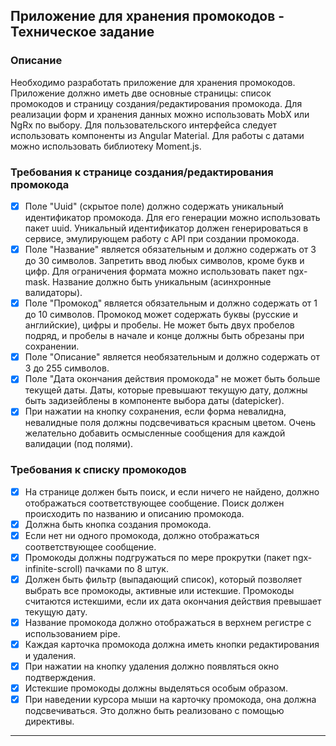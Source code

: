 ## Приложение для хранения промокодов - Техническое задание

### Описание

Необходимо разработать приложение для хранения промокодов. Приложение должно иметь две основные страницы: список промокодов и страницу создания/редактирования промокода. Для реализации форм и хранения данных можно использовать MobX или NgRx по выбору. Для пользовательского интерфейса следует использовать компоненты из Angular Material. Для работы с датами можно использовать библиотеку Moment.js.

### Требования к странице создания/редактирования промокода

- [x] Поле "Uuid" (скрытое поле) должно содержать уникальный идентификатор промокода. Для его генерации можно использовать пакет uuid. Уникальный идентификатор должен генерироваться в сервисе, эмулирующем работу с API при создании промокода.
- [x] Поле "Название" является обязательным и должно содержать от 3 до 30 символов. Запретить ввод любых символов, кроме букв и цифр. Для ограничения формата можно использовать пакет ngx-mask. Название должно быть уникальным (асинхронные валидаторы).
- [x] Поле "Промокод" является обязательным и должно содержать от 1 до 10 символов. Промокод может содержать буквы (русские и английские), цифры и пробелы. Не может быть двух пробелов подряд, и пробелы в начале и конце должны быть обрезаны при сохранении.
- [x] Поле "Описание" является необязательным и должно содержать от 3 до 255 символов.
- [x] Поле "Дата окончания действия промокода" не может быть больше текущей даты. Даты, которые превышают текущую дату, должны быть задизейблены в компоненте выбора даты (datepicker).
- [x] При нажатии на кнопку сохранения, если форма невалидна, невалидные поля должны подсвечиваться красным цветом. Очень желательно добавить осмысленные сообщения для каждой валидации (под полями).

### Требования к списку промокодов

- [x] На странице должен быть поиск, и если ничего не найдено, должно отображаться соответствующее сообщение. Поиск должен происходить по названию и описанию промокода.
- [x] Должна быть кнопка создания промокода.
- [x] Если нет ни одного промокода, должно отображаться соответствующее сообщение.
- [x] Промокоды должны подгружаться по мере прокрутки (пакет ngx-infinite-scroll) пачками по 8 штук.
- [x] Должен быть фильтр (выпадающий список), который позволяет выбрать все промокоды, активные или истекшие. Промокоды считаются истекшими, если их дата окончания действия превышает текущую дату.
- [x] Название промокода должно отображаться в верхнем регистре с использованием pipe.
- [x] Каждая карточка промокода должна иметь кнопки редактирования и удаления.
- [x] При нажатии на кнопку удаления должно появляться окно подтверждения.
- [x] Истекшие промокоды должны выделяться особым образом.
- [x] При наведении курсора мыши на карточку промокода, она должна подсвечиваться. Это должно быть реализовано с помощью директивы.

---
